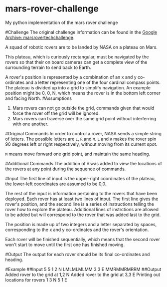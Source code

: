 # mars-rover-challenge
My python implementation of the mars rover challenge

#Challenge
The original challenge information can be found in the [Google Archive: marsrovertechchallenge](https://code.google.com/archive/p/marsrovertechchallenge/).

A squad of robotic rovers are to be landed by NASA on a plateau on Mars.

This plateau, which is curiously rectangular, must be navigated by the rovers so that their on board cameras can get a complete view of the surrounding terrain to send back to Earth.

A rover's position is represented by a combination of an x and y co-ordinates and a letter representing one of the four cardinal compass points. The plateau is divided up into a grid to simplify navigation. An example position might be 0, 0, N, which means the rover is in the bottom left corner and facing North.
#Assumptions
1. Mars rovers can not go outside the grid, commands given that would force the rover off the grid will be ignored.
2. Mars rovers can traverse over the same grid point without interferring with one another.

#Original Commands
In order to control a rover, NASA sends a simple string of letters. The possible letters are `L`, `R` and `M`. `L` and `R` makes the rover spin 90 degrees left or right respectively, without moving from its current spot.

`M` means move forward one grid point, and maintain the same heading.

#Additional Commands
The addition of `V` was added to view the locations of the rovers at any point during the sequence of commands.

#Input
The first line of input is the upper-right coordinates of the plateau, the lower-left coordinates are assumed to be 0,0.

The rest of the input is information pertaining to the rovers that have been deployed. Each rover has at least two lines of input. The first line gives the rover's position, and the second line is a series of instructions telling the rover how to explore the plateau. Additional lines of instrctions are allowed to be added but will correspond to the rover that was added last to the grid.

The position is made up of two integers and a letter separated by spaces, corresponding to the x and y co-ordinates and the rover's orientation.

Each rover will be finished sequentially, which means that the second rover won't start to move until the first one has finished moving.

#Output
The output for each rover should be its final co-ordinates and heading.

#Example
##Input
5 5
1 2 N
LMLMLMLMM
3 3 E
MMRMMRMRRM
##Output
Added rover to the grid at 1,2 N
Added rover to the grid at 3,3 E
Printing out locations for rovers
1 3 N
5 1 E
